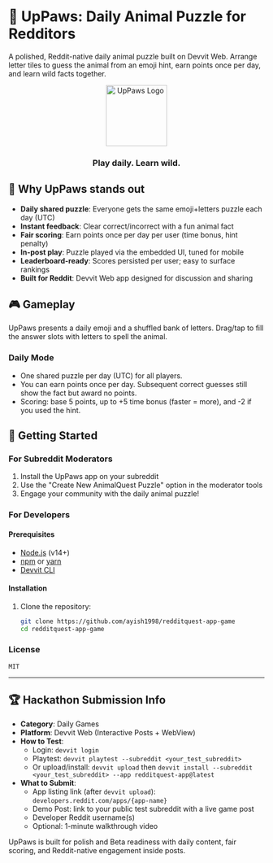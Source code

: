 # 🐾 UpPaws: Daily Animal Puzzle for Redditors

A polished, Reddit-native daily animal puzzle built on Devvit Web. Arrange letter tiles to guess the animal from an emoji hint, earn points once per day, and learn wild facts together.

<div align="center">
  <img src="https://www.redditstatic.com/avatars/defaults/v2/avatar_default_1.png" alt="UpPaws Logo" width="120" />
  <h3>Play daily. Learn wild.</h3>
</div>

## 🌟 Why UpPaws stands out

- **Daily shared puzzle**: Everyone gets the same emoji+letters puzzle each day (UTC)
- **Instant feedback**: Clear correct/incorrect with a fun animal fact
- **Fair scoring**: Earn points once per day per user (time bonus, hint penalty)
- **In-post play**: Puzzle played via the embedded UI, tuned for mobile
- **Leaderboard-ready**: Scores persisted per user; easy to surface rankings
- **Built for Reddit**: Devvit Web app designed for discussion and sharing

## 🎮 Gameplay

UpPaws presents a daily emoji and a shuffled bank of letters. Drag/tap to fill the answer slots with letters to spell the animal.

### Daily Mode
- One shared puzzle per day (UTC) for all players.
- You can earn points once per day. Subsequent correct guesses still show the fact but award no points.
- Scoring: base 5 points, up to +5 time bonus (faster = more), and -2 if you used the hint.

## 🚀 Getting Started

### For Subreddit Moderators

1. Install the UpPaws app on your subreddit
2. Use the "Create New AnimalQuest Puzzle" option in the moderator tools
3. Engage your community with the daily animal puzzle!

### For Developers

#### Prerequisites
- [Node.js](https://nodejs.org/) (v14+)
- [npm](https://www.npmjs.com/) or [yarn](https://yarnpkg.com/)
- [Devvit CLI](https://developers.reddit.com/docs/devvit)

#### Installation

1. Clone the repository:
   ```bash
   git clone https://github.com/ayish1998/redditquest-app-game
   cd redditquest-app-game


### License
    MIT

---

## 🏆 Hackathon Submission Info

- **Category**: Daily Games
- **Platform**: Devvit Web (Interactive Posts + WebView)
- **How to Test**:
  - Login: `devvit login`
  - Playtest: `devvit playtest --subreddit <your_test_subreddit>`
  - Or upload/install: `devvit upload` then `devvit install --subreddit <your_test_subreddit> --app redditquest-app@latest`
- **What to Submit**:
  - App listing link (after `devvit upload`): `developers.reddit.com/apps/{app-name}`
  - Demo Post: link to your public test subreddit with a live game post
  - Developer Reddit username(s)
  - Optional: 1-minute walkthrough video

UpPaws is built for polish and Beta readiness with daily content, fair scoring, and Reddit-native engagement inside posts.
